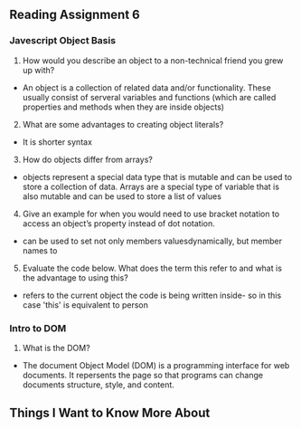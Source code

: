 ## Reading Assignment 6

### Javescript Object Basis

1. How would you describe an object to a non-technical friend you grew up with?

- An object is a collection of related data and/or functionality. These usually consist of serveral variables and functions (which are called properties and methods when they are inside objects)

2. What are some advantages to creating object literals?

- It is shorter syntax 

3. How do objects differ from arrays?

- objects represent a special data type that is mutable and can be used to store a collection of data. Arrays are a special type of variable that is also mutable and can be used to store a list of values

4. Give an example for when you would need to use bracket notation to access an object’s property instead of dot notation.

- can be used to set not only members valuesdynamically, but member names to

5. Evaluate the code below. What does the term this refer to and what is the advantage to using this?

- refers to the current object the code is being written inside- so in this case 'this' is equivalent to person 

### Intro to DOM

1. What is the DOM?

- The document Object Model (DOM) is a programming interface for web documents. It repersents the page so that programs can change documents structure, style, and content. 


## Things I Want to Know More About